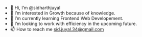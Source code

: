 - 👋 Hi, I’m @sidharthjuyal
- 👀 I’m interested in Growth because of knowledge.
- 🌱 I’m currently learning Frontend Web Developement.
- 💞️ I’m looking to work with efficiency in the upcoming future.
- 📫 How to reach me sid.juyal.34@gmail.com

<!---
sidharthjuyal/sidharthjuyal is a ✨ special ✨ repository because its `README.md` (this file) appears on your GitHub profile.
You can click the Preview link to take a look at your changes.
--->
